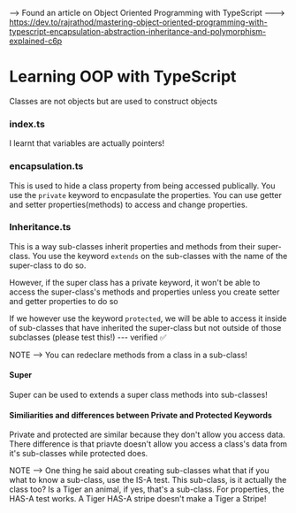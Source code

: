 --> Found an article on Object Oriented Programming with TypeScript ---> https://dev.to/rajrathod/mastering-object-oriented-programming-with-typescript-encapsulation-abstraction-inheritance-and-polymorphism-explained-c6p    

# Learning OOP with TypeScript
Classes are not objects but are used to construct objects

### index.ts
I learnt that variables are actually pointers!

### encapsulation.ts
This is used to hide a class property from being accessed publically. You use the `private` keyword to encpasulate the properties. You can use getter and setter properties(methods) to access and change properties. 

### Inheritance.ts
This is a way sub-classes inherit properties and methods from their super-class. You use the keyword `extends` on the sub-classes with the name of the super-class to do so. 

However, if the super class has a private keyword, it won't be able to access the super-class's methods and properties unless you create setter and getter properties to do so

If we however use the keyword `protected`, we will be able to access it inside of sub-classes that have inherited the super-class but not outside of those subclasses (please test this!) --- verified ✅

NOTE --> You can redeclare methods from a class in a sub-class!

#### Super
Super can be used to extends a super class methods into sub-classes!

#### Similiarities and differences between Private and Protected Keywords
Private and protected are similar because they don't allow you access data. There difference is that priavte doesn't allow you access a class's data from it's sub-classes while protected does.

NOTE --> One thing he said about creating sub-classes what that if you what to know a sub-class, use the IS-A test. This sub-class, is it actually the class too? Is a Tiger an animal, if yes, that's a sub-class. For properties, the HAS-A test works. A Tiger HAS-A stripe doesn't make a Tiger a Stripe!
